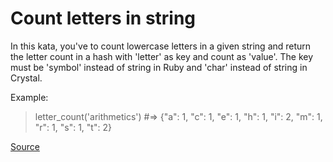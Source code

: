 # Count letters in string

In this kata, you've to count lowercase letters in a given
string and return the letter count in a hash with 'letter'
as key and count as 'value'. The key must be 'symbol' instead
of string in Ruby and 'char' instead of string in Crystal.

Example:
<!-- markdownlint-disable MD013 -->
> letter_count('arithmetics') #=> {"a": 1, "c": 1, "e": 1, "h": 1, "i": 2, "m": 1, "r": 1, "s": 1, "t": 2}
<!-- markdownlint-enable MD013 -->

[Source](https://www.codewars.com/kata/5808ff71c7cfa1c6aa00006d/train/python)